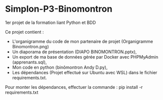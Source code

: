 # Simplon-P3-Binomontron
1er projet de la formation liant Python et BDD

Ce projet contient : 
  - L'organigramme du code de mon partenaire de projet (Organigramme Binomontron.png)
  - Un diaporama de présentation (DIAPO BINOMONTRON.pptx),
  - Un export de ma base de données gérée par Docker avec PHPMyAdmin (apprenants.sql),
  - Mon code en python (binômontron Andy D.py), 
  - Les dépendances (Projet effectué sur Ubuntu avec WSL) dans le fichier requirements.txt.

Pour monter les dépendances, effectuer la commande : pip install -r requirements.txt

